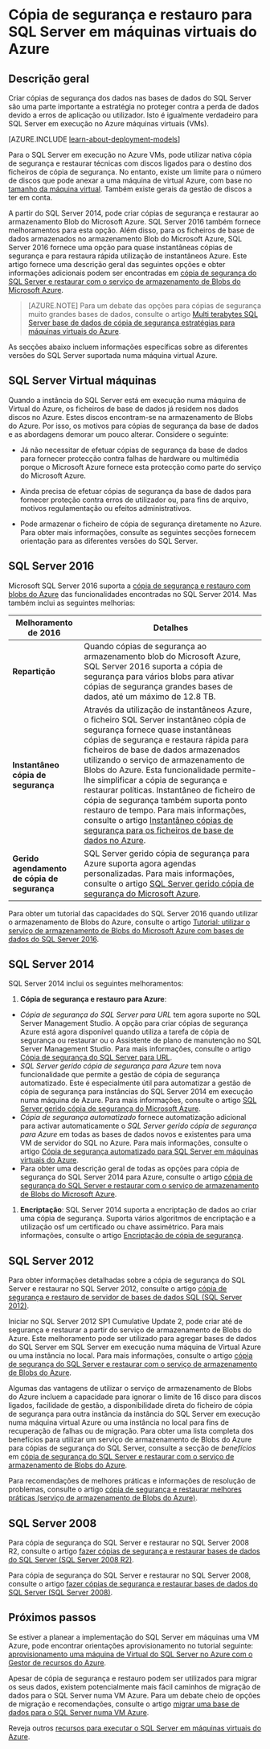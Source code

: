 <properties
    pageTitle="Fazer cópia de segurança e restaurar para SQL Server | Microsoft Azure"
    description="Descreve considerações de cópia de segurança e restauro para bases de dados do SQL Server em máquinas virtuais do Azure de executar."
    services="virtual-machines-windows"
    documentationCenter="na"
    authors="rothja"
    manager="jhubbard"
    editor=""
    tags="azure-resource-management" />

<tags
    ms.service="virtual-machines-windows"
    ms.devlang="na"
    ms.topic="article"
    ms.tgt_pltfrm="vm-windows-sql-server"
    ms.workload="infrastructure-services"
    ms.date="08/19/2016"
    ms.author="jroth" />

# <a name="backup-and-restore-for-sql-server-in-azure-virtual-machines"></a>Cópia de segurança e restauro para SQL Server em máquinas virtuais do Azure

## <a name="overview"></a>Descrição geral

Criar cópias de segurança dos dados nas bases de dados do SQL Server são uma parte importante a estratégia no proteger contra a perda de dados devido a erros de aplicação ou utilizador. Isto é igualmente verdadeiro para SQL Server em execução no Azure máquinas virtuais (VMs).

[AZURE.INCLUDE [learn-about-deployment-models](../../includes/learn-about-deployment-models-both-include.md)]

Para o SQL Server em execução no Azure VMs, pode utilizar nativa cópia de segurança e restaurar técnicas com discos ligados para o destino dos ficheiros de cópia de segurança. No entanto, existe um limite para o número de discos que pode anexar a uma máquina de virtual Azure, com base no [tamanho da máquina virtual](virtual-machines-linux-sizes.md). Também existe gerais da gestão de discos a ter em conta.

A partir do SQL Server 2014, pode criar cópias de segurança e restaurar ao armazenamento Blob do Microsoft Azure. SQL Server 2016 também fornece melhoramentos para esta opção. Além disso, para os ficheiros de base de dados armazenados no armazenamento Blob do Microsoft Azure, SQL Server 2016 fornece uma opção para quase instantâneas cópias de segurança e para restaura rápida utilização de instantâneos Azure. Este artigo fornece uma descrição geral das seguintes opções e obter informações adicionais podem ser encontradas em [cópia de segurança do SQL Server e restaurar com o serviço de armazenamento de Blobs do Microsoft Azure](https://msdn.microsoft.com/library/jj919148.aspx).

>[AZURE.NOTE] Para um debate das opções para cópias de segurança muito grandes bases de dados, consulte o artigo [Multi terabytes SQL Server base de dados de cópia de segurança estratégias para máquinas virtuais do Azure](http://blogs.msdn.com/b/igorpag/archive/2015/07/28/multi-terabyte-sql-server-database-backup-strategies-for-azure-virtual-machines.aspx).

As secções abaixo incluem informações específicas sobre as diferentes versões do SQL Server suportada numa máquina virtual Azure.

## <a name="sql-server-virtual-machines"></a>SQL Server Virtual máquinas

Quando a instância do SQL Server está em execução numa máquina de Virtual do Azure, os ficheiros de base de dados já residem nos dados discos no Azure. Estes discos encontram-se na armazenamento de Blobs do Azure. Por isso, os motivos para cópias de segurança da base de dados e as abordagens demorar um pouco alterar. Considere o seguinte: 

- Já não necessitar de efetuar cópias de segurança da base de dados para fornecer protecção contra falhas de hardware ou multimédia porque o Microsoft Azure fornece esta protecção como parte do serviço do Microsoft Azure.

- Ainda precisa de efetuar cópias de segurança da base de dados para fornecer proteção contra erros de utilizador ou, para fins de arquivo, motivos regulamentação ou efeitos administrativos.

- Pode armazenar o ficheiro de cópia de segurança diretamente no Azure. Para obter mais informações, consulte as seguintes secções fornecem orientação para as diferentes versões do SQL Server.

## <a name="sql-server-2016"></a>SQL Server 2016

Microsoft SQL Server 2016 suporta a [cópia de segurança e restauro com blobs do Azure](https://msdn.microsoft.com/library/jj919148.aspx) das funcionalidades encontradas no SQL Server 2014. Mas também inclui as seguintes melhorias:

| Melhoramento de 2016               | Detalhes                          |
|---------------------|-------------------------------|
| **Repartição**              | Quando cópias de segurança ao armazenamento blob do Microsoft Azure, SQL Server 2016 suporta a cópia de segurança para vários blobs para ativar cópias de segurança grandes bases de dados, até um máximo de 12.8 TB.      |
| **Instantâneo cópia de segurança**                | Através da utilização de instantâneos Azure, o ficheiro SQL Server instantâneo cópia de segurança fornece quase instantâneas cópias de segurança e restaura rápida para ficheiros de base de dados armazenados utilizando o serviço de armazenamento de Blobs do Azure. Esta funcionalidade permite-lhe simplificar a cópia de segurança e restaurar políticas. Instantâneo de ficheiro de cópia de segurança também suporta ponto restauro de tempo. Para mais informações, consulte o artigo [Instantâneo cópias de segurança para os ficheiros de base de dados no Azure](https://msdn.microsoft.com/library/mt169363%28v=sql.130%29.aspx).   |
| **Gerido agendamento de cópia de segurança**            | SQL Server gerido cópia de segurança para Azure suporta agora agendas personalizadas. Para mais informações, consulte o artigo [SQL Server gerido cópia de segurança do Microsoft Azure](https://msdn.microsoft.com/library/dn449496.aspx).   |

Para obter um tutorial das capacidades do SQL Server 2016 quando utilizar o armazenamento de Blobs do Azure, consulte o artigo [Tutorial: utilizar o serviço de armazenamento de Blobs do Microsoft Azure com bases de dados do SQL Server 2016](https://msdn.microsoft.com/library/dn466438.aspx).

## <a name="sql-server-2014"></a>SQL Server 2014

SQL Server 2014 inclui os seguintes melhoramentos:

1. **Cópia de segurança e restauro para Azure**:

 - *Cópia de segurança do SQL Server para URL* tem agora suporte no SQL Server Management Studio. A opção para criar cópias de segurança Azure está agora disponível quando utiliza a tarefa de cópia de segurança ou restaurar ou o Assistente de plano de manutenção no SQL Server Management Studio. Para mais informações, consulte o artigo [Cópia de segurança do SQL Server para URL](https://msdn.microsoft.com/library/jj919148%28v=sql.120%29.aspx).
 - *SQL Server gerido cópia de segurança para Azure* tem nova funcionalidade que permite a gestão de cópia de segurança automatizado. Este é especialmente útil para automatizar a gestão de cópia de segurança para instâncias do SQL Server 2014 em execução numa máquina de Azure. Para mais informações, consulte o artigo [SQL Server gerido cópia de segurança do Microsoft Azure](https://msdn.microsoft.com/library/dn449496%28v=sql.120%29.aspx).
 - *Cópia de segurança automatizado* fornece automatização adicional para activar automaticamente o *SQL Server gerido cópia de segurança para Azure* em todas as bases de dados novos e existentes para uma VM de servidor do SQL no Azure. Para mais informações, consulte o artigo [Cópia de segurança automatizado para SQL Server em máquinas virtuais do Azure](virtual-machines-windows-sql-automated-backup.md).
 - Para obter uma descrição geral de todas as opções para cópia de segurança do SQL Server 2014 para Azure, consulte o artigo [cópia de segurança do SQL Server e restaurar com o serviço de armazenamento de Blobs do Microsoft Azure](https://msdn.microsoft.com/library/jj919148%28v=sql.120%29.aspx).

1. **Encriptação**: SQL Server 2014 suporta a encriptação de dados ao criar uma cópia de segurança. Suporta vários algoritmos de encriptação e a utilização osf um certificado ou chave assimétrico. Para mais informações, consulte o artigo [Encriptação de cópia de segurança](https://msdn.microsoft.com/library/dn449489%28v=sql.120%29.aspx).

## <a name="sql-server-2012"></a>SQL Server 2012

Para obter informações detalhadas sobre a cópia de segurança do SQL Server e restaurar no SQL Server 2012, consulte o artigo [cópia de segurança e restauro de servidor de bases de dados SQL (SQL Server 2012)](https://msdn.microsoft.com/library/ms187048%28v=sql.110%29.aspx).

Iniciar no SQL Server 2012 SP1 Cumulative Update 2, pode criar até de segurança e restaurar a partir do serviço de armazenamento de Blobs do Azure. Este melhoramento pode ser utilizado para agregar bases de dados do SQL Server em SQL Server em execução numa máquina de Virtual Azure ou uma instância no local. Para mais informações, consulte o artigo [cópia de segurança do SQL Server e restaurar com o serviço de armazenamento de Blobs do Azure](https://msdn.microsoft.com/library/jj919148%28v=sql.110%29.aspx).

Algumas das vantagens de utilizar o serviço de armazenamento de Blobs do Azure incluem a capacidade para ignorar o limite de 16 disco para discos ligados, facilidade de gestão, a disponibilidade direta do ficheiro de cópia de segurança para outra instância da instância do SQL Server em execução numa máquina virtual Azure ou uma instância no local para fins de recuperação de falhas ou de migração. Para obter uma lista completa dos benefícios para utilizar um serviço de armazenamento de Blobs do Azure para cópias de segurança do SQL Server, consulte a secção de *benefícios* em [cópia de segurança do SQL Server e restaurar com o serviço de armazenamento de Blobs do Azure](https://msdn.microsoft.com/library/jj919148%28v=sql.110%29.aspx).

Para recomendações de melhores práticas e informações de resolução de problemas, consulte o artigo [cópia de segurança e restaurar melhores práticas (serviço de armazenamento de Blobs do Azure)](https://msdn.microsoft.com/library/jj919149%28v=sql.110%29.aspx).

## <a name="sql-server-2008"></a>SQL Server 2008

Para cópia de segurança do SQL Server e restaurar no SQL Server 2008 R2, consulte o artigo [fazer cópias de segurança e restaurar bases de dados do SQL Server (SQL Server 2008 R2)](https://msdn.microsoft.com/library/ms187048%28v=sql.105%29.aspx).

Para cópia de segurança do SQL Server e restaurar no SQL Server 2008, consulte o artigo [fazer cópias de segurança e restaurar bases de dados do SQL Server (SQL Server 2008)](https://msdn.microsoft.com/library/ms187048%28v=sql.100%29.aspx).

## <a name="next-steps"></a>Próximos passos

Se estiver a planear a implementação do SQL Server em máquinas uma VM Azure, pode encontrar orientações aprovisionamento no tutorial seguinte: [aprovisionamento uma máquina de Virtual do SQL Server no Azure com o Gestor de recursos do Azure](virtual-machines-windows-portal-sql-server-provision.md).

Apesar de cópia de segurança e restauro podem ser utilizados para migrar os seus dados, existem potencialmente mais fácil caminhos de migração de dados para o SQL Server numa VM Azure. Para um debate cheio de opções de migração e recomendações, consulte o artigo [migrar uma base de dados para o SQL Server numa VM Azure](virtual-machines-windows-migrate-sql.md).

Reveja outros [recursos para executar o SQL Server em máquinas virtuais do Azure](virtual-machines-windows-sql-server-iaas-overview.md).
